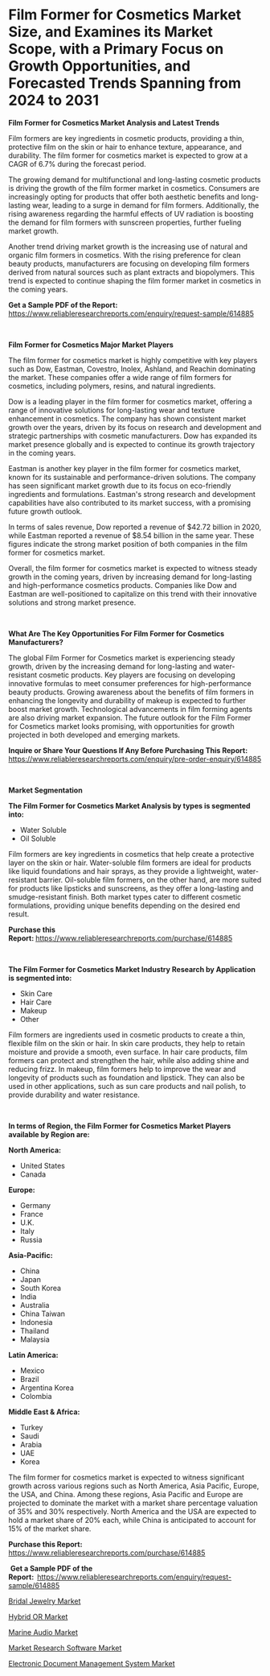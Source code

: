 <p><h1>Film Former for Cosmetics Market Size, and Examines its Market Scope, with a Primary Focus on Growth Opportunities, and Forecasted Trends Spanning from 2024 to 2031</h1></p><p><strong>Film Former for Cosmetics Market Analysis and Latest Trends</strong></p>
<p><p>Film formers are key ingredients in cosmetic products, providing a thin, protective film on the skin or hair to enhance texture, appearance, and durability. The film former for cosmetics market is expected to grow at a CAGR of 6.7% during the forecast period.</p><p>The growing demand for multifunctional and long-lasting cosmetic products is driving the growth of the film former market in cosmetics. Consumers are increasingly opting for products that offer both aesthetic benefits and long-lasting wear, leading to a surge in demand for film formers. Additionally, the rising awareness regarding the harmful effects of UV radiation is boosting the demand for film formers with sunscreen properties, further fueling market growth.</p><p>Another trend driving market growth is the increasing use of natural and organic film formers in cosmetics. With the rising preference for clean beauty products, manufacturers are focusing on developing film formers derived from natural sources such as plant extracts and biopolymers. This trend is expected to continue shaping the film former market in cosmetics in the coming years.</p></p>
<p><strong>Get a Sample PDF of the Report:&nbsp;</strong> <a href="https://www.reliableresearchreports.com/enquiry/request-sample/614885">https://www.reliableresearchreports.com/enquiry/request-sample/614885</a></p>
<p>&nbsp;</p>
<p><strong>Film Former for Cosmetics Major Market Players</strong></p>
<p><p>The film former for cosmetics market is highly competitive with key players such as Dow, Eastman, Covestro, Inolex, Ashland, and Reachin dominating the market. These companies offer a wide range of film formers for cosmetics, including polymers, resins, and natural ingredients.</p><p>Dow is a leading player in the film former for cosmetics market, offering a range of innovative solutions for long-lasting wear and texture enhancement in cosmetics. The company has shown consistent market growth over the years, driven by its focus on research and development and strategic partnerships with cosmetic manufacturers. Dow has expanded its market presence globally and is expected to continue its growth trajectory in the coming years.</p><p>Eastman is another key player in the film former for cosmetics market, known for its sustainable and performance-driven solutions. The company has seen significant market growth due to its focus on eco-friendly ingredients and formulations. Eastman's strong research and development capabilities have also contributed to its market success, with a promising future growth outlook.</p><p>In terms of sales revenue, Dow reported a revenue of $42.72 billion in 2020, while Eastman reported a revenue of $8.54 billion in the same year. These figures indicate the strong market position of both companies in the film former for cosmetics market.</p><p>Overall, the film former for cosmetics market is expected to witness steady growth in the coming years, driven by increasing demand for long-lasting and high-performance cosmetics products. Companies like Dow and Eastman are well-positioned to capitalize on this trend with their innovative solutions and strong market presence.</p></p>
<p>&nbsp;</p>
<p><strong>What Are The Key Opportunities For Film Former for Cosmetics Manufacturers?</strong></p>
<p><p>The global Film Former for Cosmetics market is experiencing steady growth, driven by the increasing demand for long-lasting and water-resistant cosmetic products. Key players are focusing on developing innovative formulas to meet consumer preferences for high-performance beauty products. Growing awareness about the benefits of film formers in enhancing the longevity and durability of makeup is expected to further boost market growth. Technological advancements in film forming agents are also driving market expansion. The future outlook for the Film Former for Cosmetics market looks promising, with opportunities for growth projected in both developed and emerging markets.</p></p>
<p><strong>Inquire or Share Your Questions If Any Before Purchasing This Report:</strong> <a href="https://www.reliableresearchreports.com/enquiry/pre-order-enquiry/614885">https://www.reliableresearchreports.com/enquiry/pre-order-enquiry/614885</a></p>
<p>&nbsp;</p>
<p><strong>Market Segmentation</strong></p>
<p><strong>The Film Former for Cosmetics Market Analysis by types is segmented into:</strong></p>
<p><ul><li>Water Soluble</li><li>Oil Soluble</li></ul></p>
<p><p>Film formers are key ingredients in cosmetics that help create a protective layer on the skin or hair. Water-soluble film formers are ideal for products like liquid foundations and hair sprays, as they provide a lightweight, water-resistant barrier. Oil-soluble film formers, on the other hand, are more suited for products like lipsticks and sunscreens, as they offer a long-lasting and smudge-resistant finish. Both market types cater to different cosmetic formulations, providing unique benefits depending on the desired end result.</p></p>
<p><strong>Purchase this Report:&nbsp;</strong><a href="https://www.reliableresearchreports.com/purchase/614885">https://www.reliableresearchreports.com/purchase/614885</a></p>
<p>&nbsp;</p>
<p><strong>The Film Former for Cosmetics Market Industry Research by Application is segmented into:</strong></p>
<p><ul><li>Skin Care</li><li>Hair Care</li><li>Makeup</li><li>Other</li></ul></p>
<p><p>Film formers are ingredients used in cosmetic products to create a thin, flexible film on the skin or hair. In skin care products, they help to retain moisture and provide a smooth, even surface. In hair care products, film formers can protect and strengthen the hair, while also adding shine and reducing frizz. In makeup, film formers help to improve the wear and longevity of products such as foundation and lipstick. They can also be used in other applications, such as sun care products and nail polish, to provide durability and water resistance.</p></p>
<p>&nbsp;</p>
<p><strong>In terms of Region, the Film Former for Cosmetics Market Players available by Region are:</strong></p>
<p>
    <p> <strong> North America: </strong>
        <ul>
            <li>United States</li>
            <li>Canada</li>
        </ul>
        </p> 
    <p> <strong> Europe: </strong>
        <ul>
            <li>Germany</li>
            <li>France</li>
            <li>U.K.</li>
            <li>Italy</li>
            <li>Russia</li>
        </ul>
        </p> 
    <p> <strong> Asia-Pacific: </strong>
        <ul>
            <li>China</li>
            <li>Japan</li>
            <li>South Korea</li>
            <li>India</li>
            <li>Australia</li>
            <li>China Taiwan</li>
            <li>Indonesia</li>
            <li>Thailand</li>
            <li>Malaysia</li>
        </ul>
        </p> 
    <p> <strong> Latin America: </strong>
        <ul>
            <li>Mexico</li>
            <li>Brazil</li>
            <li>Argentina Korea</li>
            <li>Colombia</li>
        </ul>
        </p> 
    <p> <strong> Middle East & Africa: </strong>
        <ul>
            <li>Turkey</li>
            <li>Saudi</li>
            <li>Arabia</li>
            <li>UAE</li>
            <li>Korea</li>
        </ul>
    </p>
    </p>
<p><p>The film former for cosmetics market is expected to witness significant growth across various regions such as North America, Asia Pacific, Europe, the USA, and China. Among these regions, Asia Pacific and Europe are projected to dominate the market with a market share percentage valuation of 35% and 30% respectively. North America and the USA are expected to hold a market share of 20% each, while China is anticipated to account for 15% of the market share.</p></p>
<p><strong>Purchase this Report: </strong><a href="https://www.reliableresearchreports.com/purchase/614885">https://www.reliableresearchreports.com/purchase/614885</a></p>
<p>&nbsp;<strong>Get a Sample PDF of the Report:&nbsp;&nbsp;</strong><a href="https://www.reliableresearchreports.com/enquiry/request-sample/614885">https://www.reliableresearchreports.com/enquiry/request-sample/614885</a></p>
<p><strong></strong></p>
<p><p><a href="https://medium.com/@amirwisozk/bridal-jewelry-market-size-market-outlook-and-market-forecast-2024-to-2031-88f4e32f2cb1">Bridal Jewelry Market</a></p><p><a href="https://medium.com/@amirwisozk/hybrid-or-market-size-market-outlook-and-market-forecast-2024-to-2031-9acea6ec6291">Hybrid OR Market</a></p><p><a href="https://medium.com/@amirwisozk/marine-audio-market-trends-forecast-and-competitive-analysis-to-2031-b0f21c4dc4bf">Marine Audio Market</a></p><p><a href="https://medium.com/@amirwisozk/market-research-software-market-insight-market-trends-growth-forecasted-from-2024-to-2031-71d5c260ba0e">Market Research Software Market</a></p><p><a href="https://medium.com/@amirwisozk/decoding-electronic-document-management-system-market-metrics-market-share-trends-and-growth-e05cc98e8c1a">Electronic Document Management System Market</a></p></p>